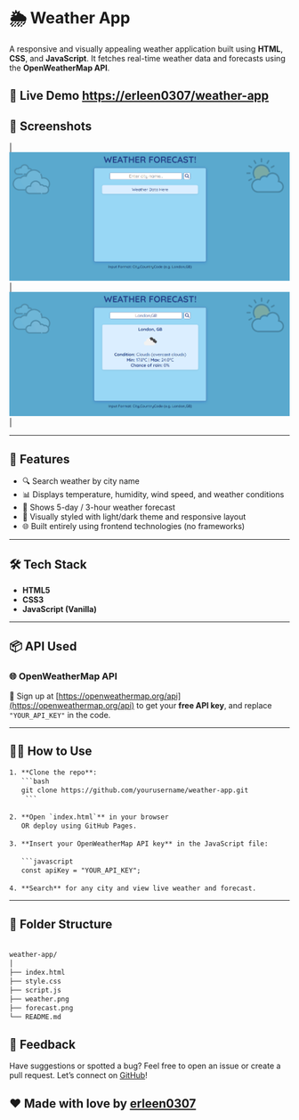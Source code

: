 # 🌦️ Weather App

A responsive and visually appealing weather application built using **HTML**, **CSS**, and **JavaScript**. It fetches real-time weather data and forecasts using the **OpenWeatherMap API**.

## 🔗 Live Demo [https://erleen0307/weather-app](https://erleen0307.github.io/weather-app/)

## 📸 Screenshots

| ![Current Weather Screenshot](weather.png) | ![Forecast Screenshot](forecast.png) |

---

## 🚀 Features

- 🔍 Search weather by city name
- 📊 Displays temperature, humidity, wind speed, and weather conditions
- 📆 Shows 5-day / 3-hour weather forecast
- 🌈 Visually styled with light/dark theme and responsive layout
- 🌐 Built entirely using frontend technologies (no frameworks)

---

## 🛠️ Tech Stack

- **HTML5**
- **CSS3**
- **JavaScript (Vanilla)**

---

## 📦 API Used

### 🌐 OpenWeatherMap API

📌 Sign up at [https://openweathermap.org/api](https://openweathermap.org/api) to get your **free API key**, and replace `"YOUR_API_KEY"` in the code.

---

## 🧑‍💻 How to Use
```
1. **Clone the repo**:
   ```bash
   git clone https://github.com/yourusername/weather-app.git
    ```

2. **Open `index.html`** in your browser
   OR deploy using GitHub Pages.

3. **Insert your OpenWeatherMap API key** in the JavaScript file:

   ```javascript
   const apiKey = "YOUR_API_KEY";
   
4. **Search** for any city and view live weather and forecast.
```

---

## 📂 Folder Structure

```

weather-app/
│
├── index.html
├── style.css
├── script.js
├── weather.png
├── forecast.png
└── README.md

```

## 💬 Feedback

Have suggestions or spotted a bug?
Feel free to open an issue or create a pull request.
Let’s connect on [GitHub](https://github.com/erleen0307)!


## ❤️ Made with love by [erleen0307](https://github.com/erleen0307)

